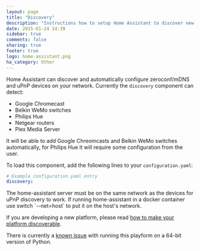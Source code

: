 ```yaml
---
layout: page
title: "Discovery"
description: "Instructions how to setup Home Assistant to discover new devices."
date: 2015-01-24 14:39
sidebar: true
comments: false
sharing: true
footer: true
logo: home-assistant.png
ha_category: Other
---
```



Home Assistant can discover and automatically configure zeroconf/mDNS and uPnP devices on your network. Currently the `discovery` component can detect:

 * Google Chromecast
 * Belkin WeMo switches
 * Philips Hue
 * Netgear routers
 * Plex Media Server

It will be able to add Google Chreomcasts and Belkin WeMo switches automatically, for Philips Hue it will require some configuration from the user.

To load this component, add the following lines to your `configuration.yaml`:

```yaml
# Example configuration.yaml entry
discovery:
```

<p class='note'>
The home-assistant server must be on the same network as the devices for uPnP discovery to work. 
If running home-assistant in a docker container use switch `--net=host` to put it on the host's network.
</p>

If you are developing a new platform, please read [how to make your platform discoverable]({{site_root}}/developers/add_new_platform/#discovery).

<p class='note warning'>
There is currently a <a href='https://bitbucket.org/al45tair/netifaces/issues/17/dll-fails-to-load-windows-81-64bit'>known issue</a> with running this playform on a 64-bit version of Python.
</p>
